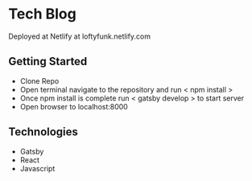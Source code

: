 # Tech Blog
Deployed at Netlify at loftyfunk.netlify.com

## Getting Started
* Clone Repo
* Open terminal navigate to the repository and run < npm install >
* Once npm install is complete run < gatsby develop > to start server
* Open browser to localhost:8000

## Technologies
* Gatsby
* React
* Javascript
